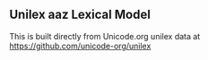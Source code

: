 Unilex aaz Lexical Model
----------------------

This is built directly from Unicode.org unilex data at
https://github.com/unicode-org/unilex
